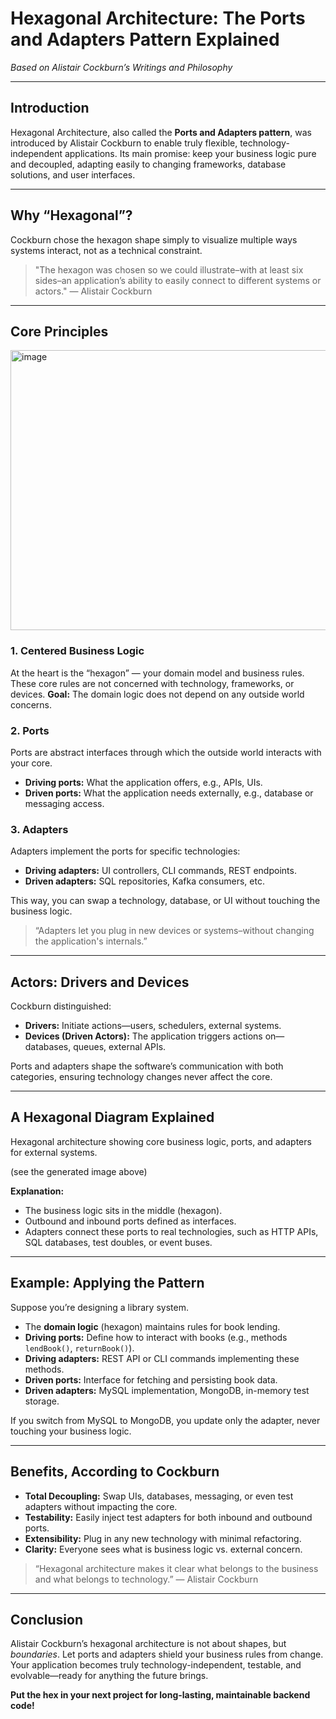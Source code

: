 # Hexagonal Architecture: The Ports and Adapters Pattern Explained

*Based on Alistair Cockburn’s Writings and Philosophy*

***

## Introduction

Hexagonal Architecture, also called the **Ports and Adapters pattern**, was introduced by Alistair Cockburn to enable truly flexible, technology-independent applications. Its main promise: keep your business logic pure and decoupled, adapting easily to changing frameworks, database solutions, and user interfaces.

***

## Why “Hexagonal”?

Cockburn chose the hexagon shape simply to visualize multiple ways systems interact, not as a technical constraint.
> "The hexagon was chosen so we could illustrate–with at least six sides–an application’s ability to easily connect to different systems or actors." — Alistair Cockburn

***

## Core Principles
<img width="600" height="448" alt="image" src="https://github.com/user-attachments/assets/49812f5a-1880-4547-8b17-7e582b7dab38" />

### 1. Centered Business Logic

At the heart is the “hexagon” — your domain model and business rules. These core rules are not concerned with technology, frameworks, or devices.
**Goal:** The domain logic does not depend on any outside world concerns.

### 2. Ports

Ports are abstract interfaces through which the outside world interacts with your core.

- **Driving ports:** What the application offers, e.g., APIs, UIs.
- **Driven ports:** What the application needs externally, e.g., database or messaging access.


### 3. Adapters

Adapters implement the ports for specific technologies:

- **Driving adapters:** UI controllers, CLI commands, REST endpoints.
- **Driven adapters:** SQL repositories, Kafka consumers, etc.

This way, you can swap a technology, database, or UI without touching the business logic.
> “Adapters let you plug in new devices or systems–without changing the application's internals.”

***

## Actors: Drivers and Devices

Cockburn distinguished:

- **Drivers:** Initiate actions—users, schedulers, external systems.
- **Devices (Driven Actors):** The application triggers actions on—databases, queues, external APIs.

Ports and adapters shape the software’s communication with both categories, ensuring technology changes never affect the core.

***

## A Hexagonal Diagram Explained

Hexagonal architecture showing core business logic, ports, and adapters for external systems.

(see the generated image above)

**Explanation:**

- The business logic sits in the middle (hexagon).
- Outbound and inbound ports defined as interfaces.
- Adapters connect these ports to real technologies, such as HTTP APIs, SQL databases, test doubles, or event buses.

***

## Example: Applying the Pattern

Suppose you’re designing a library system.

- The **domain logic** (hexagon) maintains rules for book lending.
- **Driving ports:** Define how to interact with books (e.g., methods `lendBook()`, `returnBook()`).
- **Driving adapters:** REST API or CLI commands implementing these methods.
- **Driven ports:** Interface for fetching and persisting book data.
- **Driven adapters:** MySQL implementation, MongoDB, in-memory test storage.

If you switch from MySQL to MongoDB, you update only the adapter, never touching your business logic.

***

## Benefits, According to Cockburn

- **Total Decoupling:** Swap UIs, databases, messaging, or even test adapters without impacting the core.
- **Testability:** Easily inject test adapters for both inbound and outbound ports.
- **Extensibility:** Plug in any new technology with minimal refactoring.
- **Clarity:** Everyone sees what is business logic vs. external concern.

> “Hexagonal architecture makes it clear what belongs to the business and what belongs to technology.” — Alistair Cockburn

***

## Conclusion

Alistair Cockburn’s hexagonal architecture is not about shapes, but *boundaries*. Let ports and adapters shield your business rules from change.
Your application becomes truly technology-independent, testable, and evolvable—ready for anything the future brings.

**Put the hex in your next project for long-lasting, maintainable backend code!**

